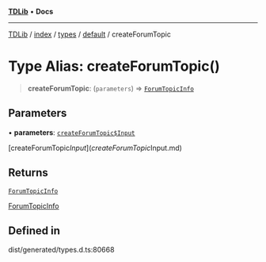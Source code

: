 [**TDLib**](../../../../../../README.md) • **Docs**

***

[TDLib](../../../../../../modules.md) / [index](../../../../../README.md) / [types](../../../README.md) / [default](../README.md) / createForumTopic

# Type Alias: createForumTopic()

> **createForumTopic**: (`parameters`) => [`ForumTopicInfo`](ForumTopicInfo.md)

## Parameters

• **parameters**: [`createForumTopic$Input`](createForumTopic$Input.md)

[createForumTopic$Input](createForumTopic$Input.md)

## Returns

[`ForumTopicInfo`](ForumTopicInfo.md)

[ForumTopicInfo](ForumTopicInfo.md)

## Defined in

dist/generated/types.d.ts:80668
